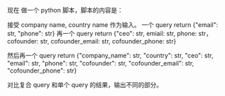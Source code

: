 现在 做一个 python 脚本，脚本的内容是：

接受 company name, country name 作为输入。
一个 query return {"email": str, "phone": str}
再一个 query return {"ceo": str, emiail: str, phone: str， cofounder: str, cofounder_email: str, cofounder_phone: str}

然后再一个 query return {"company_name": str, "country": str, "ceo": str, "email": str, "phone": str, "cofounder": str, "cofounder_email": str, "cofounder_phone": str}

对比复合 query 和单个 query 的结果，输出不同的部分。